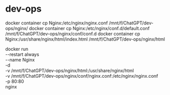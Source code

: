 # dev-ops
docker container cp Nginx:/etc/nginx/nginx.conf /mnt/f/ChatGPT/dev-ops/nginx/
docker container cp Nginx:/etc/nginx/conf.d/default.conf /mnt/f/ChatGPT/dev-ops/nginx/conf/conf.d
docker container cp Nginx:/usr/share/nginx/html/index.html /mnt/f/ChatGPT/dev-ops/nginx/html


docker run \
--restart always \
--name Nginx \
-d \
-v /mnt/f/ChatGPT/dev-ops/nginx/html:/usr/share/nginx/html \
-v /mnt/f/ChatGPT/dev-ops/nginx/conf/nginx.conf:/etc/nginx/nginx.conf \
-p 80:80 \
nginx